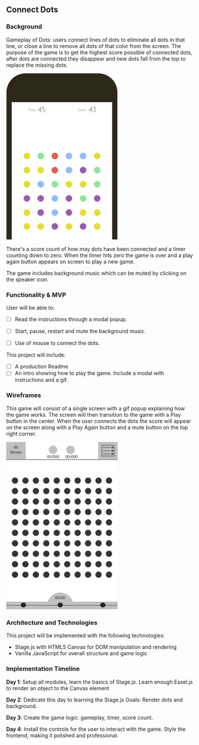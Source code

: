 ## Connect Dots

### Background

Gameplay of Dots: users connect lines of dots to eliminate all dots in that line, or close a line to remove all dots of that color from the screen. The purpose of the game is to get the highest score possible of connected dots, after dots are connected they disappear and new dots fall from the top to replace the missing dots.


<img src="docs/images/dotsClassic.gif" width="300">

There's a score count of how may dots have been connected and a timer counting down to zero. When the timer hits zero the game is over and a play again button appears on screen to play a new game.

The game includes background music which can be muted by clicking on the speaker icon.

### Functionality & MVP  

User will be able to:

- [ ] Read the instructions through a modal popup.
- [ ] Start, pause, restart and mute the background music.
- [ ] Use of mouse to connect the dots.


This project will include:

- [ ] A production Readme
- [ ] An intro showing how to play the game. Include a modal with instructions and a gif.

### Wireframes

This game will consist of a single screen with a gif popup explaining how the game works. The screen will then transition to the game with a Play button in the center. When the user connects the dots the score will appear on the screen along with a Play Again button and a mute button on the top right corner.


<img src="docs/wireframes/dots.png" width="300">

### Architecture and Technologies

This project will be implemented with the following technologies:

- Stage.js with HTML5 Canvas for DOM manipulation and rendering
- Vanilla JavaScript for overall structure and game logic


### Implementation Timeline

**Day 1**: Setup all modules, learn the basics of Stage.js. Learn enough Easel.js to render an object to the Canvas element

**Day 2**: Dedicate this day to learning the Stage.js Goals: Render dots and background.

**Day 3**: Create the game logic: gameplay, timer, score count.

**Day 4**: Install the controls for the user to interact with the game. Style the frontend, making it polished and professional.
